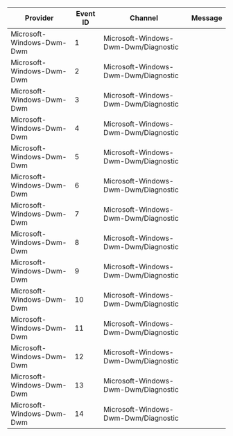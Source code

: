 Provider                   |  Event ID  |  Channel                               |  Message
---------------------------|------------|----------------------------------------|---------
Microsoft-Windows-Dwm-Dwm  |  1         |  Microsoft-Windows-Dwm-Dwm/Diagnostic  |
Microsoft-Windows-Dwm-Dwm  |  2         |  Microsoft-Windows-Dwm-Dwm/Diagnostic  |
Microsoft-Windows-Dwm-Dwm  |  3         |  Microsoft-Windows-Dwm-Dwm/Diagnostic  |
Microsoft-Windows-Dwm-Dwm  |  4         |  Microsoft-Windows-Dwm-Dwm/Diagnostic  |
Microsoft-Windows-Dwm-Dwm  |  5         |  Microsoft-Windows-Dwm-Dwm/Diagnostic  |
Microsoft-Windows-Dwm-Dwm  |  6         |  Microsoft-Windows-Dwm-Dwm/Diagnostic  |
Microsoft-Windows-Dwm-Dwm  |  7         |  Microsoft-Windows-Dwm-Dwm/Diagnostic  |
Microsoft-Windows-Dwm-Dwm  |  8         |  Microsoft-Windows-Dwm-Dwm/Diagnostic  |
Microsoft-Windows-Dwm-Dwm  |  9         |  Microsoft-Windows-Dwm-Dwm/Diagnostic  |
Microsoft-Windows-Dwm-Dwm  |  10        |  Microsoft-Windows-Dwm-Dwm/Diagnostic  |
Microsoft-Windows-Dwm-Dwm  |  11        |  Microsoft-Windows-Dwm-Dwm/Diagnostic  |
Microsoft-Windows-Dwm-Dwm  |  12        |  Microsoft-Windows-Dwm-Dwm/Diagnostic  |
Microsoft-Windows-Dwm-Dwm  |  13        |  Microsoft-Windows-Dwm-Dwm/Diagnostic  |
Microsoft-Windows-Dwm-Dwm  |  14        |  Microsoft-Windows-Dwm-Dwm/Diagnostic  |